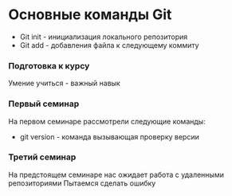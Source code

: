 # Основные команды Git

+ Git init - инициализация локального репозитория
+ Git add - добавления файла к следующему коммиту

### Подготовка к курсу
Умение учиться - важный навык

### Первый семинар
На первом семинаре рассмотрели следующие команды:
* git version - команда вызывающая проверку версии

### Третий семинар
На предстоящем семинаре нас ожидает работа с удаленными репозиториями
Пытаемся сделать ошибку